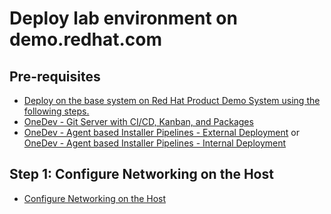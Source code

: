 # Deploy lab environment on demo.redhat.com

## Pre-requisites
* [Deploy on the base system on Red Hat Product Demo System using the following steps.](https://tosin2013.github.io/qubinode_navigator/deployments/demo-redhat-com.html)
* [OneDev - Git Server with CI/CD, Kanban, and Packages](https://tosin2013.github.io/qubinode_navigator/plugins/onedev-kcli-pipelines.html)
* [OneDev - Agent based Installer Pipelines - External Deployment](https://tosin2013.github.io/qubinode_navigator/plugins/onedev-agent-based-external-deployment.html) or [OneDev - Agent based Installer Pipelines - Internal Deployment](https://tosin2013.github.io/qubinode_navigator/plugins/onedev-agent-based-internal-deployment.html)

## Step 1: Configure Networking on the Host
* [Configure Networking on the Host](docs/step1.md)
